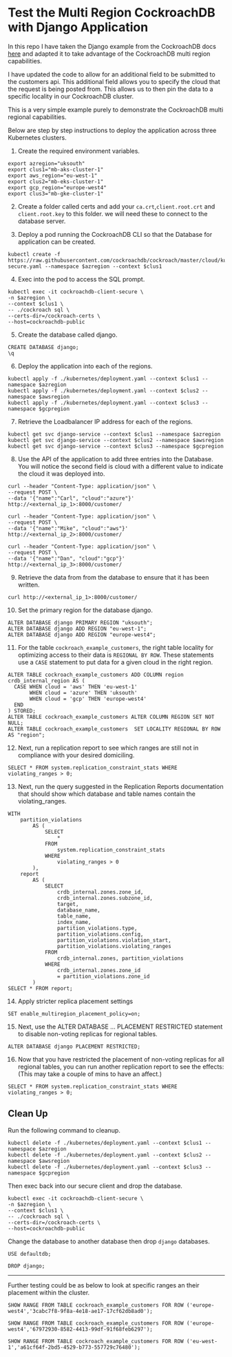 # Test the Multi Region CockroachDB with Django Application

In this repo I have taken the Django example from the CockroachDB docs [here](https://www.cockroachlabs.com/docs/stable/build-a-python-app-with-cockroachdb-django.html) and adapted it to take advantage of the CockroachDB multi region capabilities.

I have updated the code to allow for an additional field to be submitted to the customers api. This additional field allows you to specify the cloud that the request is being posted from. This allows us to then pin the data to a specific locality in our CockroachDB cluster.

This is a very simple example purely to demonstrate the CockroachDB multi regional capabilities.

Below are step by step instructions to deploy the application across three Kubernetes clusters.


1. Create the required environment variables.
```
export azregion="uksouth"
export clus1="mb-aks-cluster-1"
export aws_region="eu-west-1"
export clus2="mb-eks-cluster-1"
export gcp_region="europe-west4"
export clus3="mb-gke-cluster-1"
```

2. Create a folder called certs and add your `ca.crt`,`client.root.crt` and `client.root.key` to this folder. we will need these to connect to the database server.


3. Deploy a pod running the CockroachDB CLI so that the Database for application can be created.
```
kubectl create -f https://raw.githubusercontent.com/cockroachdb/cockroach/master/cloud/kubernetes/multiregion/client-secure.yaml --namespace $azregion --context $clus1
```

4. Exec into the pod to access the SQL prompt.
```
kubectl exec -it cockroachdb-client-secure \
-n $azregion \
--context $clus1 \
-- ./cockroach sql \
--certs-dir=/cockroach-certs \
--host=cockroachdb-public
```

5. Create the database called django.
```
CREATE DATABASE django;
\q
```

6. Deploy the application into each of the regions.
```
kubectl apply -f ./kubernetes/deployment.yaml --context $clus1 --namespace $azregion
kubectl apply -f ./kubernetes/deployment.yaml --context $clus2 --namespace $awsregion
kubectl apply -f ./kubernetes/deployment.yaml --context $clus3 --namespace $gcpregion
```

7. Retrieve the Loadbalancer IP address for each of the regions.
```
kubectl get svc django-service --context $clus1 --namespace $azregion
kubectl get svc django-service --context $clus2 --namespace $awsregion
kubectl get svc django-service --context $clus3 --namespace $gcpregion
```

8. Use the API of the application to add three entries into the Database. You will notice the second field is cloud with a different value to indicate the cloud it was deployed into.
```
curl --header "Content-Type: application/json" \
--request POST \
--data '{"name":"Carl", "cloud":"azure"}' http://<external_ip_1>:8000/customer/

curl --header "Content-Type: application/json" \
--request POST \
--data '{"name":"Mike", "cloud":"aws"}' http://<external_ip_2>:8000/customer/

curl --header "Content-Type: application/json" \
--request POST \
--data '{"name":"Dan", "cloud":"gcp"}' http://<external_ip_3>:8000/customer/
```

9. Retrieve the data from from the database to ensure that it has been written.
```
curl http://<external_ip_1>:8000/customer/
```

10. Set the primary region for the database django.
```
ALTER DATABASE django PRIMARY REGION "uksouth";
ALTER DATABASE django ADD REGION "eu-west-1";
ALTER DATABASE django ADD REGION "europe-west4";
```

11. For the table `cockroach_example_customers`, the right table locality for optimizing access to their data is `REGIONAL BY ROW`. These statements use a `CASE` statement to put data for a given cloud in the right region.
```
ALTER TABLE cockroach_example_customers ADD COLUMN region crdb_internal_region AS (
  CASE WHEN cloud = 'aws' THEN 'eu-west-1'
       WHEN cloud = 'azure' THEN 'uksouth'
       WHEN cloud = 'gcp' THEN 'europe-west4'
  END
) STORED;
ALTER TABLE cockroach_example_customers ALTER COLUMN REGION SET NOT NULL;
ALTER TABLE cockroach_example_customers  SET LOCALITY REGIONAL BY ROW AS "region";
```

12. Next, run a replication report to see which ranges are still not in compliance with your desired domiciling.
```
SELECT * FROM system.replication_constraint_stats WHERE violating_ranges > 0;
```

13. Next, run the query suggested in the Replication Reports documentation that should show which database and table names contain the violating_ranges.
```
WITH
    partition_violations
        AS (
            SELECT
                *
            FROM
                system.replication_constraint_stats
            WHERE
                violating_ranges > 0
        ),
    report
        AS (
            SELECT
                crdb_internal.zones.zone_id,
                crdb_internal.zones.subzone_id,
                target,
                database_name,
                table_name,
                index_name,
                partition_violations.type,
                partition_violations.config,
                partition_violations.violation_start,
                partition_violations.violating_ranges
            FROM
                crdb_internal.zones, partition_violations
            WHERE
                crdb_internal.zones.zone_id
                = partition_violations.zone_id
        )
SELECT * FROM report;
```

14. Apply stricter replica placement settings
```
SET enable_multiregion_placement_policy=on;
```

15. Next, use the ALTER DATABASE ... PLACEMENT RESTRICTED statement to disable non-voting replicas for regional tables.
```
ALTER DATABASE django PLACEMENT RESTRICTED;
```

16. Now that you have restricted the placement of non-voting replicas for all regional tables, you can run another replication report to see the effects:
(This may take a couple of mins to have an affect.)
```
SELECT * FROM system.replication_constraint_stats WHERE violating_ranges > 0;
```

## Clean Up

Run the following command to cleanup.
```
kubectl delete -f ./kubernetes/deployment.yaml --context $clus1 --namespace $azregion
kubectl delete -f ./kubernetes/deployment.yaml --context $clus2 --namespace $awsregion
kubectl delete -f ./kubernetes/deployment.yaml --context $clus3 --namespace $gcpregion
```
Then exec back into our secure client and drop the database.
```
kubectl exec -it cockroachdb-client-secure \
-n $azregion \
--context $clus1 \
-- ./cockroach sql \
--certs-dir=/cockroach-certs \
--host=cockroachdb-public
```
Change the database to another database then drop `django` databases.
```
USE defaultdb;

DROP django;
```

---

Further testing could be as below to look at specific ranges an their placement within the cluster.
```
SHOW RANGE FROM TABLE cockroach_example_customers FOR ROW ('europe-west4','3cabc7f8-9f8a-4e18-ae17-17cf62db8ad0');

SHOW RANGE FROM TABLE cockroach_example_customers FOR ROW ('europe-west4','67972930-8582-4413-99df-91f68feb6297');

SHOW RANGE FROM TABLE cockroach_example_customers FOR ROW ('eu-west-1','a61cf64f-2bd5-4529-b773-557729c76480');
```
